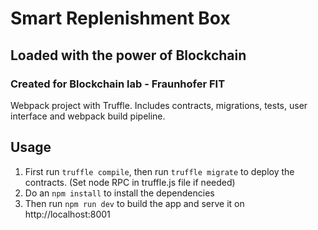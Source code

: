 # Smart Replenishment Box
## Loaded with the power of Blockchain
### Created for Blockchain lab - Fraunhofer FIT

Webpack project with Truffle. Includes contracts, migrations, tests, user interface and webpack build pipeline.

## Usage

1. First run `truffle compile`, then run `truffle migrate` to deploy the contracts. (Set node RPC in truffle.js file if needed)
2. Do an `npm install` to install the dependencies
3. Then run `npm run dev` to build the app and serve it on http://localhost:8001
